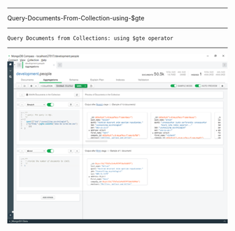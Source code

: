 --------------------------------------------------------------------------------
Query-Documents-From-Collection-using-$gte

--------------------------------------------------------------------------------
    Query Documents from Collections: using $gte operator

--------------------------------------------------------------------------------

![!](../../../Assets/MongoDB/Query-Documents-From-Collection-using-%24gte-operator.png)